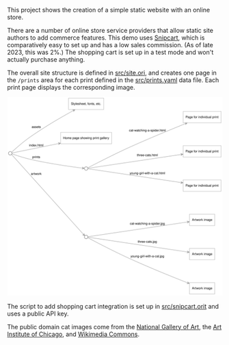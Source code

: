 This project shows the creation of a simple static website with an online store.

There are a number of online store service providers that allow static site authors to add commerce features. This demo uses [Snipcart](https://snipcart.com/), which is comparatively easy to set up and has a low sales commission. (As of late 2023, this was 2%.) The shopping cart is set up in a test mode and won't actually purchase anything.

The overall site structure is defined in [src/site.ori](src/site.ori), and creates one page in the `/prints` area for each print defined in the [src/prints.yaml](src/prints.yaml) data file. Each print page displays the corresponding image.

<img src="docs/site.svg">

The script to add shopping cart integration is set up in [src/snipcart.orit](src/snipcart.orit) and uses a public API key.

The public domain cat images come from the [National Gallery of Art](
https://www.nga.gov/open-access-images.html), the [Art Institute of Chicago](https://www.artic.edu/collection), and [Wikimedia Commons](https://commons.wikimedia.org/).